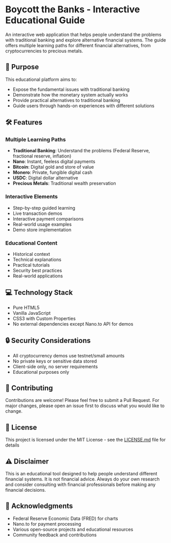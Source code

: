 # Boycott the Banks - Interactive Educational Guide

An interactive web application that helps people understand the problems with traditional banking and explore alternative financial systems. The guide offers multiple learning paths for different financial alternatives, from cryptocurrencies to precious metals.

## 🎯 Purpose

This educational platform aims to:
- Expose the fundamental issues with traditional banking
- Demonstrate how the monetary system actually works
- Provide practical alternatives to traditional banking
- Guide users through hands-on experiences with different solutions

## 🛠️ Features

### Multiple Learning Paths
- **Traditional Banking**: Understand the problems (Federal Reserve, fractional reserve, inflation)
- **Nano**: Instant, feeless digital payments
- **Bitcoin**: Digital gold and store of value
- **Monero**: Private, fungible digital cash
- **USDC**: Digital dollar alternative
- **Precious Metals**: Traditional wealth preservation

### Interactive Elements
- Step-by-step guided learning
- Live transaction demos
- Interactive payment comparisons
- Real-world usage examples
- Demo store implementation

### Educational Content
- Historical context
- Technical explanations
- Practical tutorials
- Security best practices
- Real-world applications


## 💻 Technology Stack

- Pure HTML5
- Vanilla JavaScript
- CSS3 with Custom Properties
- No external dependencies except Nano.to API for demos

## 🔒 Security Considerations

- All cryptocurrency demos use testnet/small amounts
- No private keys or sensitive data stored
- Client-side only, no server requirements
- Educational purposes only

## 🤝 Contributing

Contributions are welcome! Please feel free to submit a Pull Request. For major changes, please open an issue first to discuss what you would like to change.

## 📝 License

This project is licensed under the MIT License - see the [LICENSE.md](LICENSE.md) file for details

## ⚠️ Disclaimer

This is an educational tool designed to help people understand different financial systems. It is not financial advice. Always do your own research and consider consulting with financial professionals before making any financial decisions.

## 🙏 Acknowledgments

- Federal Reserve Economic Data (FRED) for charts
- Nano.to for payment processing
- Various open-source projects and educational resources
- Community feedback and contributions
